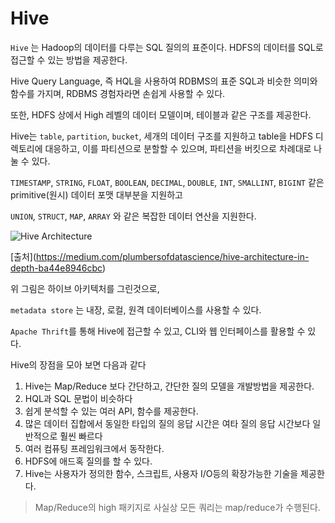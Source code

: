 # Hive

`Hive` 는 Hadoop의 데이터를 다루는 SQL 질의의 표준이다. HDFS의 데이터를 SQL로 접근할 수 있는 방법을 제공한다.

Hive Query Language, 즉 HQL을 사용하여 RDBMS의 표준 SQL과 비슷한 의미와 함수를 가지며, RDBMS 경험자라면 손쉽게 사용할 수 있다.

또한, HDFS 상에서 High 레벨의 데이터 모델이며, 테이블과 같은 구조를 제공한다.

Hive는 `table`, `partition`, `bucket`, 세개의 데이터 구조를 지원하고 table을 HDFS 디렉토리에 대응하고, 이를 파티션으로 분할할 수 있으며, 파티션을 버킷으로 차례대로 나눌 수 있다.

`TIMESTAMP`, `STRING`, `FLOAT`, `BOOLEAN`, `DECIMAL`, `DOUBLE`, `INT`, `SMALLINT`, `BIGINT` 같은 primitive(원시) 데이터 포맷 대부분을 지원하고

`UNION`, `STRUCT`, `MAP`, `ARRAY` 와 같은 복잡한 데이터 연산을 지원한다.

![Hive Architecture](https://miro.medium.com/max/628/0*d5DOvZIR_O4PPYlb)

\[출처](https://medium.com/plumbersofdatascience/hive-architecture-in-depth-ba44e8946cbc)

위 그림은 하이브 아키텍처를 그린것으로, 

`metadata store` 는 내장, 로컬, 원격 데이터베이스를 사용할 수 있다.

`Apache Thrift`를 통해 Hive에 접근할 수 있고, CLI와 웹 인터페이스를 활용할 수 있다.

Hive의 장점을 모아 보면 다음과 같다

1. Hive는 Map/Reduce 보다 간단하고, 간단한 질의 모델을 개발방법을 제공한다.
2. HQL과 SQL 문법이 비슷하다
3. 쉽게 분석할 수 있는 여러 API, 함수를 제공한다.
4. 많은 데이터 집합에서 동일한 타입의 질의 응답 시간은 여타 질의 응답 시간보다 일반적으로 훨씬 빠르다
5. 여러 컴퓨팅 프레임워크에서 동작한다.
6. HDFS에 애드혹 질의를 할 수 있다.
7. Hive는 사용자가 정의한 함수, 스크립트, 사용자 I/O등의 확장가능한 기술을 제공한다.

> Map/Reduce의 high 패키지로 사실상 모든 쿼리는 map/reduce가 수행된다.